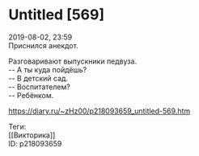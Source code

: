 Untitled [569]
===============

   
 2019-08-02, 23:59   
  Приснился анекдот.   
   
 Разговаривают выпускники педвуза.   
 -- А ты куда пойдёшь?   
 -- В детский сад.   
 -- Воспитателем?   
 -- Ребёнком.   
    
 <https://diary.ru/~zHz00/p218093659_untitled-569.htm>   
   
 Теги:   
 [[Викторика]]   
 ID: p218093659